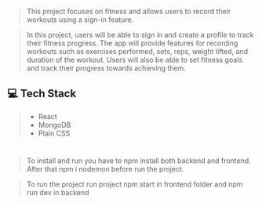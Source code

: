 > This project focuses on fitness and allows users to record their workouts using a sign-in feature.

>In this project, users will be able to sign in and create a profile to track their fitness progress. The app will provide features for recording workouts such as exercises performed, sets, reps, weight lifted, and duration of the workout. Users will also be able to set fitness goals and track their progress towards achieving them.

## 💻 Tech Stack
> - React
> - MongoDB
> - Plain CSS

#
> To install and run you have to npm install both backend and frontend. After that npm i nodemon before run the project.

> To run the project run project npm start in frontend folder and npm run dev in backend
